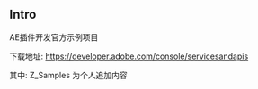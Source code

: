 ## Intro

AE插件开发官方示例项目

下载地址: https://developer.adobe.com/console/servicesandapis

其中: Z_Samples 为个人追加内容
